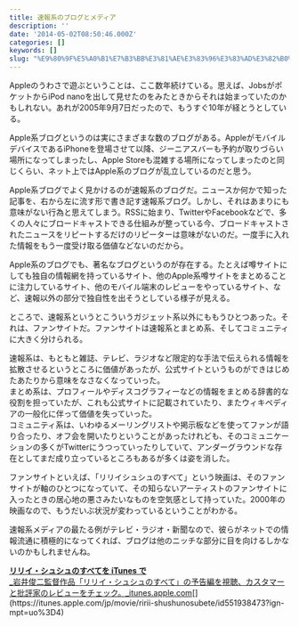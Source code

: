 ```yaml
---
title: 速報系のブログとメディア
description: ''
date: '2014-05-02T08:50:46.000Z'
categories: []
keywords: []
slug: "%E9%80%9F%E5%A0%B1%E7%B3%BB%E3%81%AE%E3%83%96%E3%83%AD%E3%82%B0%E3%81%A8%E3%83%A1%E3%83%87%E3%82%A3%E3%82%A2"
---
```

Appleのうわさで遊ぶということは、ここ数年続けている。思えば、JobsがポケットからiPod nanoを出して見せたのをみたときからそれは始まっていたのかもしれない。あれが2005年9月7日だったので、もうすぐ10年が経とうとしている。

Apple系ブログというのは実にさまざまな数のブログがある。AppleがモバイルデバイスであるiPhoneを登場させて以降、ジーニアスバーも予約が取りづらい場所になってしまったし、Apple Storeも混雑する場所になってしまったのと同じくらい、ネット上ではApple系のブログが乱立しているのだと思う。

Apple系ブログでよく見かけるのが速報系のブログだ。ニュースか何かで知った記事を、右から左に流す形で書き記す速報系ブログ。しかし、それはあまりにも意味がない行為と思えてしまう。RSSに始まり、TwitterやFacebookなどで、多くの人々にブロードキャストできる仕組みが整っている今、ブロードキャストされたニュースをリピートするだけのリピーターは意味がないのだ。一度手に入れた情報をもう一度受け取る価値などないのだから。

Apple系のブログでも、著名なブログというのが存在する。たとえば噂サイトにしても独自の情報網を持っているサイト、他のApple系噂サイトをまとめることに注力しているサイト、他のモバイル端末のレビューをやっているサイト、など、速報以外の部分で独自性を出そうとしている様子が見える。

ところで、速報系というとこういうガジェット系以外にももうひとつあった。それは、ファンサイトだ。ファンサイトは速報系とまとめ系、そしてコミュニティに大きく分けられる。

速報系は、もともと雑誌、テレビ、ラジオなど限定的な手法で伝えられる情報を拡散させるというところに価値があったが、公式サイトというものができはじめたあたりから意味をなさなくなっていった。  
まとめ系は、プロフィールやディスコグラフィーなどの情報をまとめる辞書的な役割を担っていたが、これも公式サイトに記載されていたり、またウィキペディアの一般化に伴って価値を失っていった。  
コミュニティ系は、いわゆるメーリングリストや掲示板などを使ってファンが語り合ったり、オフ会を開いたりということがあったけれども、そのコミュニケーションの多くがTwitterにうつっていったりしていて、アンダーグラウンドな存在としてまだ成り立っているところもあるが多くは姿を消した。

ファンサイトといえば、「リリイシュシュのすべて」という映画は、そのファンサイトが軸のひとつになっていて、その知らないアーティストのファンサイトに入ったときの居心地の悪さみたいなものを空気感として持っていた。2000年の映画なので、もうだいぶ状況が変わっているということがわかる。

速報系メディアの最たる例がテレビ・ラジオ・新聞なので、彼らがネットでの情報流通に積極的になってくれば、ブログは他のニッチな部分に目を向けるしかないのかもしれませんね。

[**リリイ・シュシュのすべてを iTunes で**  
_岩井俊二監督作品「リリイ・シュシュのすべて」の予告編を視聴、カスタマーと批評家のレビューをチェック。_itunes.apple.com](https://itunes.apple.com/jp/movie/ririi-shushunosubete/id551938473?ign-mpt=uo%3D4 "https://itunes.apple.com/jp/movie/ririi-shushunosubete/id551938473?ign-mpt=uo%3D4")[](https://itunes.apple.com/jp/movie/ririi-shushunosubete/id551938473?ign-mpt=uo%3D4)